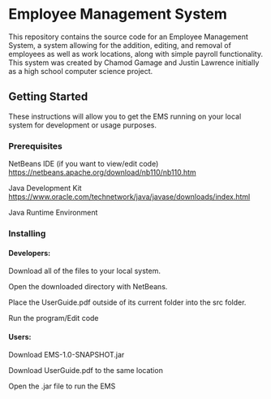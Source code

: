# Employee Management System

This repository contains the source code for an Employee Management System, a system allowing for the addition, editing, and removal of employees as well as work locations, along with simple payroll functionality. This system was created by Chamod Gamage and Justin Lawrence initially as a high school computer science project.

## Getting Started
These instructions will allow you to get the EMS running on your local system for development or usage purposes.


### Prerequisites

NetBeans IDE (if you want to view/edit code) https://netbeans.apache.org/download/nb110/nb110.htm

Java Development Kit https://www.oracle.com/technetwork/java/javase/downloads/index.html

Java Runtime Environment

### Installing

#### Developers:

Download all of the files to your local system.

Open the downloaded directory with NetBeans.

Place the UserGuide.pdf outside of its current folder into the src folder.

Run the program/Edit code


#### Users:

Download EMS-1.0-SNAPSHOT.jar

Download UserGuide.pdf to the same location

Open the .jar file to run the EMS



